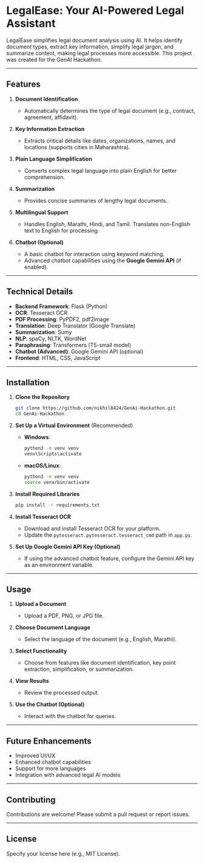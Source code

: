 
# LegalEase: Your AI-Powered Legal Assistant

LegalEase simplifies legal document analysis using AI. It helps identify document types, extract key information, simplify legal jargon, and summarize content, making legal processes more accessible. This project was created for the GenAI Hackathon.

---

## Features

1. **Document Identification**  
   - Automatically determines the type of legal document (e.g., contract, agreement, affidavit).  

2. **Key Information Extraction**  
   - Extracts critical details like dates, organizations, names, and locations (supports cities in Maharashtra).  

3. **Plain Language Simplification**  
   - Converts complex legal language into plain English for better comprehension.  

4. **Summarization**  
   - Provides concise summaries of lengthy legal documents.  

5. **Multilingual Support**  
   - Handles English, Marathi, Hindi, and Tamil. Translates non-English text to English for processing.  

6. **Chatbot (Optional)**  
   - A basic chatbot for interaction using keyword matching.  
   - Advanced chatbot capabilities using the **Google Gemini API** (if enabled).  

---

## Technical Details

- **Backend Framework**: Flask (Python)  
- **OCR**: Tesseract OCR  
- **PDF Processing**: PyPDF2, pdf2image  
- **Translation**: Deep Translator (Google Translate)  
- **Summarization**: Sumy  
- **NLP**: spaCy, NLTK, WordNet  
- **Paraphrasing**: Transformers (T5-small model)  
- **Chatbot (Advanced)**: Google Gemini API (optional)  
- **Frontend**: HTML, CSS, JavaScript  

---

## Installation

1. **Clone the Repository**  
   ```bash
   git clone https://github.com/nikhil8424/GenAi-Hackathon.git
   cd GenAi-Hackathon
   ```

2. **Set Up a Virtual Environment** (Recommended)  
   - **Windows**:  
     ```bash
     python3 -m venv venv
     venv\Scripts\activate
     ```  
   - **macOS/Linux**:  
     ```bash
     python3 -m venv venv
     source venv/bin/activate
     ```

3. **Install Required Libraries**  
   ```bash
   pip install -r requirements.txt
   ```

4. **Install Tesseract OCR**  
   - Download and install Tesseract OCR for your platform.  
   - Update the `pytesseract.pytesseract.tesseract_cmd` path in `app.py`.

5. **Set Up Google Gemini API Key (Optional)**  
   - If using the advanced chatbot feature, configure the Gemini API key as an environment variable.  

---

## Usage

1. **Upload a Document**  
   - Upload a PDF, PNG, or JPG file.  

2. **Choose Document Language**  
   - Select the language of the document (e.g., English, Marathi).  

3. **Select Functionality**  
   - Choose from features like document identification, key point extraction, simplification, or summarization.  

4. **View Results**  
   - Review the processed output.  

5. **Use the Chatbot (Optional)**  
   - Interact with the chatbot for queries.  

---

## Future Enhancements

- Improved UI/UX  
- Enhanced chatbot capabilities  
- Support for more languages  
- Integration with advanced legal AI models  

---

## Contributing

Contributions are welcome! Please submit a pull request or report issues.

---

## License

Specify your license here (e.g., MIT License).

